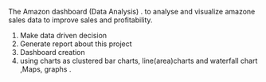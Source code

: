 
The Amazon dashboard (Data Analysis) .
to analyse and visualize amazone sales data to improve sales and profitability.
1. Make data driven decision 
2. Generate report about this project 
3. Dashboard creation
4. using charts as clustered bar charts, line(area)charts and waterfall chart ,Maps, graphs
.

